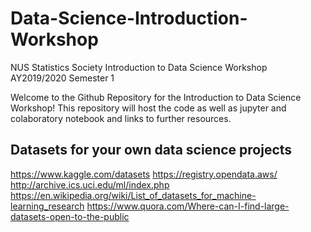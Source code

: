 # Data-Science-Introduction-Workshop
NUS Statistics Society Introduction to Data Science Workshop AY2019/2020 Semester 1

Welcome to the Github Repository for the Introduction to Data Science Workshop! 
This repository will host the code as well as jupyter and colaboratory notebook and links to further resources.

## Datasets for your own data science projects
https://www.kaggle.com/datasets
https://registry.opendata.aws/
http://archive.ics.uci.edu/ml/index.php
https://en.wikipedia.org/wiki/List_of_datasets_for_machine-learning_research
https://www.quora.com/Where-can-I-find-large-datasets-open-to-the-public

